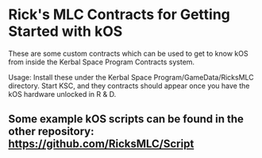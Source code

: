 # Rick's MLC Contracts for Getting Started with kOS
These are some custom contracts which can be used to get to know kOS from inside the Kerbal Space Program Contracts system.

Usage:
    Install these under the Kerbal Space Program/GameData/RicksMLC directory.
    Start KSC, and they contracts should appear once you have the kOS hardware unlocked in R & D.

Some example kOS scripts can be found in the other repository:
    https://github.com/RicksMLC/Script
--
